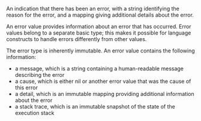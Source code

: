 An indication that there has been an error, with a string identifying the reason for the error, and a mapping giving additional details about the error.

An error value provides information about an error that has occurred. Error values belong to a separate basic type; this makes it possible for language constructs to handle errors differently from other values.

The error type is inherently immutable. An error value contains the following information:

- a message, which is a string containing a human-readable message describing the error
- a cause, which is either nil or another error value that was the cause of this error
- a detail, which is an immutable mapping providing additional information about the error
- a stack trace, which is an immutable snapshot of the state of the execution stack
